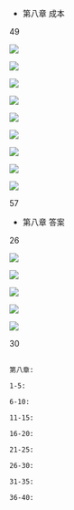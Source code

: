 * 第八章  成本



49

![](http://p1.bqimg.com/567571/82a5b40e287eb973.jpg)

![](http://i1.piimg.com/567571/667eb92d9c59b33a.jpg)


![](http://p1.bpimg.com/567571/b2e9f9ab1b034c40.jpg)


![](http://p1.bpimg.com/567571/e88bb97d9469203b.jpg)


![](http://p1.bpimg.com/567571/407990d0c1f6e545.jpg)

![](http://i1.piimg.com/567571/cf737494f749d6da.jpg)



![](http://p1.bqimg.com/567571/2c12b034dfd04939.jpg)



![](http://p1.bqimg.com/567571/73e690aab70b2343.jpg)


![](http://p1.bpimg.com/567571/aae449d7e2d1cdbc.jpg)



57







* 第八章    答案



26

![](http://p1.bpimg.com/567571/dad83be49286d72a.jpg)


![](http://p1.bpimg.com/567571/c2bc6a58a649992e.jpg)


![](http://p1.bqimg.com/567571/d9d388c227bbc001.jpg)



![](http://i1.piimg.com/567571/6a1fe28264adb437.jpg)


![](http://p1.bpimg.com/567571/a09ba5dfbeb9dcb2.jpg)



30




```

第八章:

1-5:  		

6-10:   	

11-15:  	

16-20:  	 

21-25:  	

26-30:  	

31-35: 	
	
36-40: 	




```

